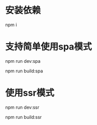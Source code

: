 # 安装依赖

npm i

# 支持简单使用spa模式

npm run dev:spa

npm run build:spa

# 使用ssr模式

npm run dev:ssr

npm run build:ssr